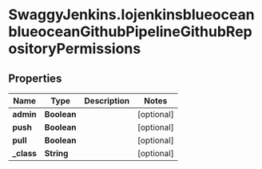 # SwaggyJenkins.IojenkinsblueoceanblueoceanGithubPipelineGithubRepositoryPermissions

## Properties
Name | Type | Description | Notes
------------ | ------------- | ------------- | -------------
**admin** | **Boolean** |  | [optional] 
**push** | **Boolean** |  | [optional] 
**pull** | **Boolean** |  | [optional] 
**_class** | **String** |  | [optional] 


